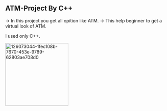 ## ATM-Project By C++

-> In this project you get all opition like ATM.
-> This help beginner to get a virtual look of ATM.

I used only C++.

<img width="197" alt="126073044-1fec108b-7670-453e-9789-62803ae708d0" src="https://user-images.githubusercontent.com/102370953/179239480-8abfd6bc-1408-480a-933c-dbd7bac54685.png">

